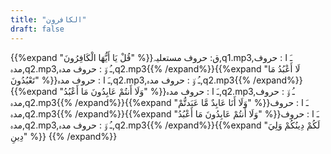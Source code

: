 ```yaml
---
title: "الكافرون"
draft: false
---
```

 {{%expand "قُلْ يَا أَيُّهَا الْكَافِرُونَ" %}}ق: حروف مستعلیہ,q1.mp3,ـَ ا :  حروف مدہ,q2.mp3,ـُ و٘ :  حروف مدہ,q2.mp3{{% /expand%}}{{%expand "لَا أَعْبُدُ مَا تَعْبُدُونَ" %}}ـَ ا :  حروف مدہ,q2.mp3,ـُ و٘ :  حروف مدہ,q2.mp3{{% /expand%}}{{%expand "وَلَا أَنتُمْ عَابِدُونَ مَا أَعْبُدُ" %}}ـَ ا :  حروف مدہ,q2.mp3,ـُ و٘ :  حروف مدہ,q2.mp3{{% /expand%}}{{%expand "وَلَا أَنَا عَابِدٌ مَّا عَبَدتُّمْ" %}}ـَ ا :  حروف مدہ,q2.mp3{{% /expand%}}{{%expand "وَلَا أَنتُمْ عَابِدُونَ مَا أَعْبُدُ" %}}ـَ ا :  حروف مدہ,q2.mp3,ـُ و٘ :  حروف مدہ,q2.mp3{{% /expand%}}{{%expand "لَكُمْ دِينُكُمْ وَلِيَ دِينِ" %}} {{% /expand%}}